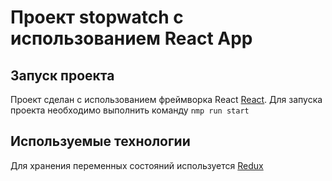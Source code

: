 # Проект stopwatch с использованием React App

## Запуск проекта
Проект сделан с использованием фреймворка React [React](https://reactjs.org/).
Для запуска проекта необходимо выполнить команду ```nmp run start```

## Используемые технологии
Для хранения переменных состояний используется [Redux](https://redux.js.org/)
